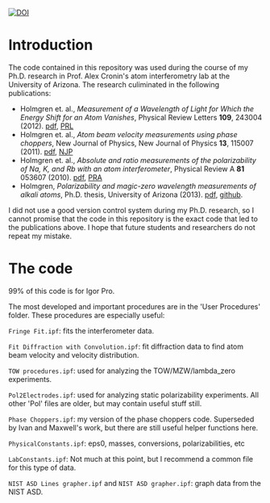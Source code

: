 [![DOI](https://zenodo.org/badge/doi/10.5281/zenodo.19256.svg)](http://dx.doi.org/10.5281/zenodo.19256)

Introduction
============
The code contained in this repository was used during the course of my Ph.D. research in Prof. Alex Cronin's atom interferometry lab at the University of Arizona. The research culiminated in the following publications:
* Holmgren et. al., *Measurement of a Wavelength of Light for Which the Energy Shift for an Atom Vanishes*, Physical Review Letters **109**, 243004 (2012). [pdf](http://www.atomwave.org/otherarticles/PhysRevLett.109.243004.pdf), [PRL](http://dx.doi.org/10.1103/PhysRevLett.109.243004)
* Holmgren et. al., *Atom beam velocity measurements using phase choppers*, New Journal of Physics, New Journal of Physics **13**, 115007 (2011). [pdf](http://www.atomwave.org/otherarticles/phase%20choppers%20NJP.pdf), [NJP](http://dx.doi.org/10.1088/1367-2630/13/11/115007)
* Holmgren et. al., *Absolute and ratio measurements of the polarizability of Na, K, and Rb with an atom interferometer*, Physical Review A **81** 053607 (2010). [pdf](http://www.atomwave.org/otherarticles/PRA%20pol_ratios.pdf), [PRA](http://dx.doi.org/10.1103/PhysRevA.81.053607)
* Holmgren, *Polarizability and magic-zero wavelength measurements of alkali atoms*, Ph.D. thesis, University of Arizona (2013). [pdf](http://www.atomwave.org/otherarticles/Holmgren%202013%20thesis.pdf), [github](https://github.com/wholmgren/phd-thesis).

I did not use a good version control system during my Ph.D. research, so I cannot promise that the code in this repository is the exact code that led to the publications above. I hope that future students and researchers do not repeat my mistake.


The code
========
99% of this code is for Igor Pro.

The most developed and important procedures are in the 'User Procedures' folder.
These procedures are especially useful:

``Fringe Fit.ipf``: fits the interferometer data.

``Fit Diffraction with Convolution.ipf``: fit diffraction data to find atom beam velocity and velocity distribution.

``TOW procedures.ipf``: used for analyzing the TOW/MZW/lambda_zero experiments.

``Pol2Electrodes.ipf``: used for analyzing static polarizability experiments. All other 'Pol' files are older, but may contain useful stuff still.
    
``Phase Choppers.ipf``: my version of the phase choppers code. Superseded by Ivan and Maxwell's work, but there are still useful helper functions here.

``PhysicalConstants.ipf``: eps0, masses, conversions, polarizabilities, etc

``LabConstants.ipf``: Not much at this point, but I recommend a common file for this type of data.

``NIST ASD Lines grapher.ipf`` and ``NIST ASD grapher.ipf``: graph data from the NIST ASD.

